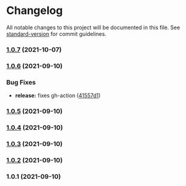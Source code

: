 # Changelog

All notable changes to this project will be documented in this file. See [standard-version](https://github.com/conventional-changelog/standard-version) for commit guidelines.

### [1.0.7](https://github.com/rickstaa/openai_ros_ws/compare/v1.0.6...v1.0.7) (2021-10-07)

### [1.0.6](https://github.com/rickstaa/openai_ros_ws/compare/v1.0.5...v1.0.6) (2021-09-10)


### Bug Fixes

* **release:** fixes gh-action ([41557d1](https://github.com/rickstaa/openai_ros_ws/commit/41557d1ed15e806ab1a980f8f8d8a2428d189404))

### [1.0.5](https://github.com/rickstaa/openai_ros_ws/compare/v1.0.4...v1.0.5) (2021-09-10)

### [1.0.4](https://github.com/rickstaa/openai_ros_ws/compare/v1.0.3...v1.0.4) (2021-09-10)

### [1.0.3](https://github.com/rickstaa/openai_ros_ws/compare/v1.0.2...v1.0.3) (2021-09-10)

### [1.0.2](https://github.com/rickstaa/openai_ros_ws/compare/v1.0.1...v1.0.2) (2021-09-10)

### 1.0.1 (2021-09-10)

